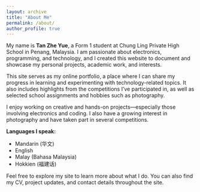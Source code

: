 ```yaml
---
layout: archive
title: "About Me"
permalink: /about/
author_profile: true
---
```


My name is **Tan Zhe Yue**, a Form 1 student at Chung Ling Private High School in Penang, Malaysia. I am passionate about electronics, programming, and technology, and I created this website to document and showcase my personal projects, academic work, and interests.

This site serves as my online portfolio, a place where I can share my progress in learning and experimenting with technology-related topics. It also includes highlights from the competitions I’ve participated in, as well as selected school assignments and hobbies such as photography.

I enjoy working on creative and hands-on projects—especially those involving electronics and coding. I also have a growing interest in photography and have taken part in several competitions.

**Languages I speak:**
- Mandarin (华文)
- English
- Malay (Bahasa Malaysia)
- Hokkien (福建话)

Feel free to explore my site to learn more about what I do. You can also find my CV, project updates, and contact details throughout the site.
